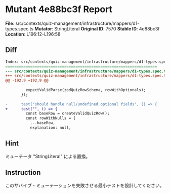 # Mutant 4e88bc3f Report

**File**: src/contexts/quiz-management/infrastructure/mappers/d1-types.spec.ts
**Mutator**: StringLiteral
**Original ID**: 7570
**Stable ID**: 4e88bc3f
**Location**: L196:12–L196:58

## Diff

```diff
Index: src/contexts/quiz-management/infrastructure/mappers/d1-types.spec.ts
===================================================================
--- src/contexts/quiz-management/infrastructure/mappers/d1-types.spec.ts	original
+++ src/contexts/quiz-management/infrastructure/mappers/d1-types.spec.ts	mutated #7570
@@ -192,9 +192,9 @@
 
         expectValidParse(zodQuizRowSchema, rowWithOptionals);
       });
 
-      test("should handle null/undefined optional fields", () => {
+      test("", () => {
         const baseRow = createValidQuizRow();
         const rowWithNulls = {
           ...baseRow,
           explanation: null,
```

## Hint

ミューテータ "StringLiteral" による置換。

## Instruction

このサバイブ・ミューテーションを失敗させる最小テストを設計してください。
